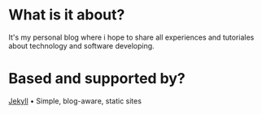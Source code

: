 # What is it about?
It's my personal blog where i hope to share all experiences and tutoriales about technology and software developing.

# Based and supported by?
[Jekyll](www.jekyllrb.com) • Simple, blog-aware, static sites
